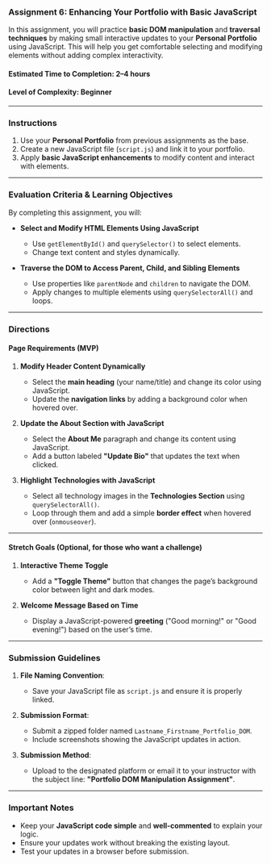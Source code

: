### **Assignment 6: Enhancing Your Portfolio with Basic JavaScript**  

In this assignment, you will practice **basic DOM manipulation** and **traversal techniques** by making small interactive updates to your **Personal Portfolio** using JavaScript. This will help you get comfortable selecting and modifying elements without adding complex interactivity.  

#### **Estimated Time to Completion:** 2–4 hours  
#### **Level of Complexity:** Beginner  

---

### **Instructions**  

1. Use your **Personal Portfolio** from previous assignments as the base.  
2. Create a new JavaScript file (`script.js`) and link it to your portfolio.  
3. Apply **basic JavaScript enhancements** to modify content and interact with elements.  

---

### **Evaluation Criteria & Learning Objectives**  

By completing this assignment, you will:  

- **Select and Modify HTML Elements Using JavaScript**  
  - Use `getElementById()` and `querySelector()` to select elements.  
  - Change text content and styles dynamically.  

- **Traverse the DOM to Access Parent, Child, and Sibling Elements**  
  - Use properties like `parentNode` and `children` to navigate the DOM.  
  - Apply changes to multiple elements using `querySelectorAll()` and loops.  

---

### **Directions**  

#### **Page Requirements (MVP)**  

1. **Modify Header Content Dynamically**  
   - Select the **main heading** (your name/title) and change its color using JavaScript.  
   - Update the **navigation links** by adding a background color when hovered over.  

2. **Update the About Section with JavaScript**  
   - Select the **About Me** paragraph and change its content using JavaScript.  
   - Add a button labeled **"Update Bio"** that updates the text when clicked.  

3. **Highlight Technologies with JavaScript**  
   - Select all technology images in the **Technologies Section** using `querySelectorAll()`.  
   - Loop through them and add a simple **border effect** when hovered over (`onmouseover`).  

---

#### **Stretch Goals (Optional, for those who want a challenge)**  

1. **Interactive Theme Toggle**  
   - Add a **"Toggle Theme"** button that changes the page’s background color between light and dark modes.  

2. **Welcome Message Based on Time**  
   - Display a JavaScript-powered **greeting** ("Good morning!" or "Good evening!") based on the user’s time.  

---

### **Submission Guidelines**  

1. **File Naming Convention**:  
   - Save your JavaScript file as `script.js` and ensure it is properly linked.  

2. **Submission Format**:  
   - Submit a zipped folder named `Lastname_Firstname_Portfolio_DOM`.  
   - Include screenshots showing the JavaScript updates in action.  

3. **Submission Method**:  
   - Upload to the designated platform or email it to your instructor with the subject line: **"Portfolio DOM Manipulation Assignment"**.  

---

### **Important Notes**  

- Keep your **JavaScript code simple** and **well-commented** to explain your logic.  
- Ensure your updates work without breaking the existing layout.  
- Test your updates in a browser before submission.  

